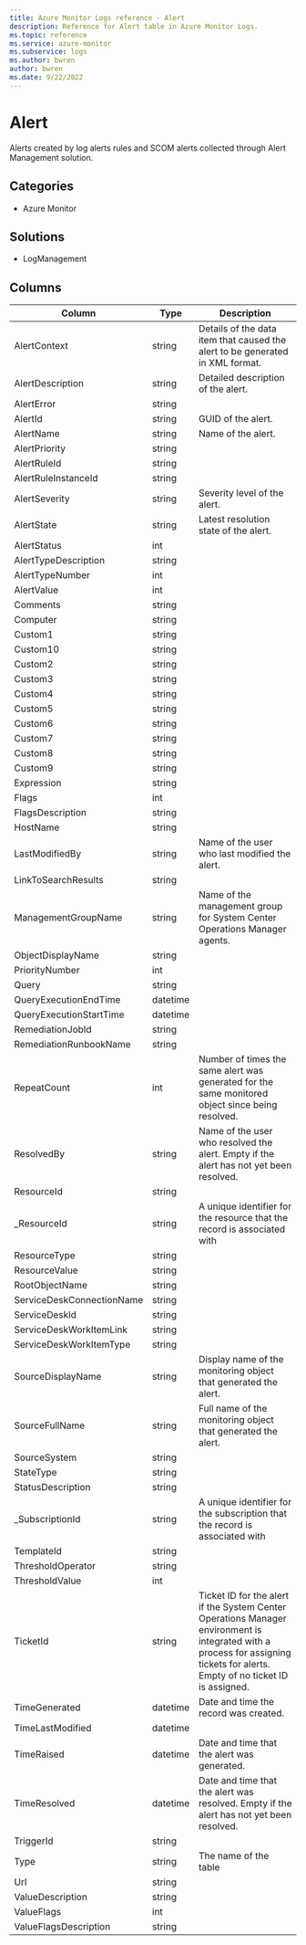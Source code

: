 ```yaml
---
title: Azure Monitor Logs reference - Alert
description: Reference for Alert table in Azure Monitor Logs.
ms.topic: reference
ms.service: azure-monitor
ms.subservice: logs
ms.author: bwren
author: bwren
ms.date: 9/22/2022
---
```


# Alert

 Alerts created by log alerts rules and SCOM alerts collected through Alert Management solution.

## Categories

- Azure Monitor
## Solutions

- LogManagement




## Columns

| Column | Type | Description |
| --- | --- | --- |
| AlertContext | string | Details of the data item that caused the alert to be generated in XML format. |
| AlertDescription | string | Detailed description of the alert. |
| AlertError | string |  |
| AlertId | string | GUID of the alert. |
| AlertName | string | Name of the alert. |
| AlertPriority | string |  |
| AlertRuleId | string |  |
| AlertRuleInstanceId | string |  |
| AlertSeverity | string | Severity level of the alert. |
| AlertState | string | Latest resolution state of the alert. |
| AlertStatus | int |  |
| AlertTypeDescription | string |  |
| AlertTypeNumber | int |  |
| AlertValue | int |  |
| Comments | string |  |
| Computer | string |  |
| Custom1 | string |  |
| Custom10 | string |  |
| Custom2 | string |  |
| Custom3 | string |  |
| Custom4 | string |  |
| Custom5 | string |  |
| Custom6 | string |  |
| Custom7 | string |  |
| Custom8 | string |  |
| Custom9 | string |  |
| Expression | string |  |
| Flags | int |  |
| FlagsDescription | string |  |
| HostName | string |  |
| LastModifiedBy | string | Name of the user who last modified the alert. |
| LinkToSearchResults | string |  |
| ManagementGroupName | string | Name of the management group for System Center Operations Manager agents.  |
| ObjectDisplayName | string |  |
| PriorityNumber | int |  |
| Query | string |  |
| QueryExecutionEndTime | datetime |  |
| QueryExecutionStartTime | datetime |  |
| RemediationJobId | string |  |
| RemediationRunbookName | string |  |
| RepeatCount | int | Number of times the same alert was generated for the same monitored object since being resolved. |
| ResolvedBy | string | Name of the user who resolved the alert. Empty if the alert has not yet been resolved. |
| ResourceId | string |  |
| _ResourceId | string | A unique identifier for the resource that the record is associated with |
| ResourceType | string |  |
| ResourceValue | string |  |
| RootObjectName | string |  |
| ServiceDeskConnectionName | string |  |
| ServiceDeskId | string |  |
| ServiceDeskWorkItemLink | string |  |
| ServiceDeskWorkItemType | string |  |
| SourceDisplayName | string | Display name of the monitoring object that generated the alert. |
| SourceFullName | string | Full name of the monitoring object that generated the alert. |
| SourceSystem | string |  |
| StateType | string |  |
| StatusDescription | string |  |
| _SubscriptionId | string | A unique identifier for the subscription that the record is associated with |
| TemplateId | string |  |
| ThresholdOperator | string |  |
| ThresholdValue | int |  |
| TicketId | string | Ticket ID for the alert if the System Center Operations Manager environment is integrated with a process for assigning tickets for alerts. Empty of no ticket ID is assigned. |
| TimeGenerated | datetime | Date and time the record was created. |
| TimeLastModified | datetime |  |
| TimeRaised | datetime | Date and time that the alert was generated. |
| TimeResolved | datetime | Date and time that the alert was resolved. Empty if the alert has not yet been resolved. |
| TriggerId | string |  |
| Type | string | The name of the table |
| Url | string |  |
| ValueDescription | string |  |
| ValueFlags | int |  |
| ValueFlagsDescription | string |  |

